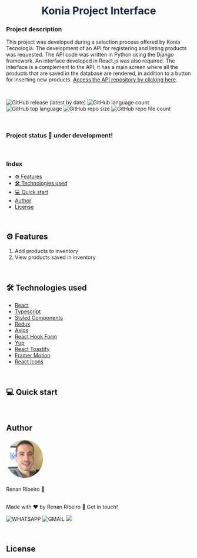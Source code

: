 <h1 style="text-align: center; color: #132A43">Konia Project Interface</h1>

### Project description

This project was developed during a selection process offered by Konia Tecnologia. The development of an API for registering and listing products was requested. The API code was written in Python using the Django framework. An interface developed in React.js was also required. The interface is a complement to the API, it has a main screen where all the products that are saved in the database are rendered, in addition to a button for inserting new products. [Access the API repository by clicking here](https://github.com/renandcr/konia_project).

<br>

![GitHub release (latest by date)](https://img.shields.io/github/v/release/renandcr/konia_project_interface)
![GitHub language count](https://img.shields.io/github/languages/count/renandcr/konia_project_interface)
![GitHub top language](https://img.shields.io/github/languages/top/renandcr/konia_project_interface)
![GitHub repo size](https://img.shields.io/github/repo-size/renandcr/konia_project_interface)
![GitHub repo file count](https://img.shields.io/github/directory-file-count/renandcr/konia_project_interface)

<br>

### Project status 🚀 under development!

<br>

### Index

- [⚙️ Features](#️-features)
- [🛠️ Technologies used](#️-technologies-used)
- [💻 Quick start](#-quick-start)
- [Author](#author)
- [License](#license)

<br>

## ⚙️ Features

1. Add products to inventory
2. View products saved in inventory

<br>

## 🛠️ Technologies used

- [React](https://reactjs.org/)
- [Typescript](https://www.typescriptlang.org/)
- [Styled Components](https://styled-components.com/)
- [Redux](https://redux.js.org/)
- [Axios](https://axios-http.com/ptbr/)
- [React Hook Form](https://react-hook-form.com/)
- [Yup](https://www.npmjs.com/package/yup)
- [React Toastify](https://fkhadra.github.io/react-toastify/introduction)
- [Framer Motion](https://www.framer.com/motion/)
- [React Icons](https://react-icons.github.io/react-icons/)

<br>

## 💻 Quick start

<br>

## Author

<h4><img alt="Profile picture" src="src/assets/images/profile_photo_2.JPG" style="width: 100px; border-radius: 50px"/></h4>
Renan Ribeiro 🚀

<br>

<br>

Made with ❤️ by Renan Ribeiro 👋 Get in touch!

![WHATSAPP](<https://img.shields.io/badge/+55(43)996935385-25D366?style=flat-square&logo=whatsapp&logoColor=white>)
![GMAIL](https://img.shields.io/badge/renandcribeiro@gmail.com-D14836?style=flat-square&logo=gmail&logoColor=white)
<a href="https://www.linkedin.com/in/renandcr">
<img src="https://img.shields.io/badge/Renan-0077B5?style=flat-square&logo=linkedin&logoColor=white"/></a>

<br>

## License
